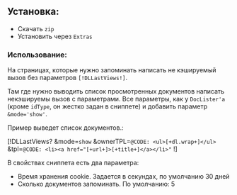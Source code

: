 ## Установка:
* Скачать `zip`
* Установить через `Extras`

### Использование:
На страницах, которые нужно запоминать написать не кэшируемый вызов без параметров `[!DLLastViews!]`.

Там где нужно выводить список просмотренных документов написать некэшируемы вызов с параметрами. Все параметры, как у `DocLister'а` (кроме `idType`, он жестко задан в сниппете) и добавить параметр `&mode='show'`.

Пример выведет список документов.:

[!DLLastViews?
    &mode=`show`
    &ownerTPL=`@CODE: <ul>[+dl.wrap+]</ul>`
    &tpl=`@CODE: <li><a href="[+url+]>[+title+]</a></li>"`
!]

В свойствах сниппета есть два параметра:
* Время хранения cookie. Задается в секундах, по умолчанию 30 дней
* Сколько документов запоминать. По умолчанию: 5
